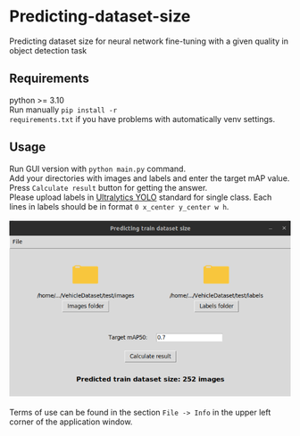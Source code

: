 # Predicting-dataset-size
Predicting dataset size for neural network fine-tuning with a given quality in object detection task
## Requirements
python >= 3.10 <br>
Run manually <code>pip install -r requirements.txt</code> if you have problems with automatically venv settings.
## Usage
Run GUI version with <code>python main.py</code> command. <br>
Add your directories with images and labels and enter the target mAP value. Press <code>Calculate result</code> button for getting the answer. <br>
Please upload labels in [Ultralytics YOLO](https://docs.ultralytics.com/datasets/detect/) standard for single class. Each lines in labels should be in format <code>0 x_center y_center w h</code>. <br><br>
![plot](./images/usage_example.png)
<br><br>
Terms of use can be found in the section <code>File -> Info</code> in the upper left corner of the application window. <br>
